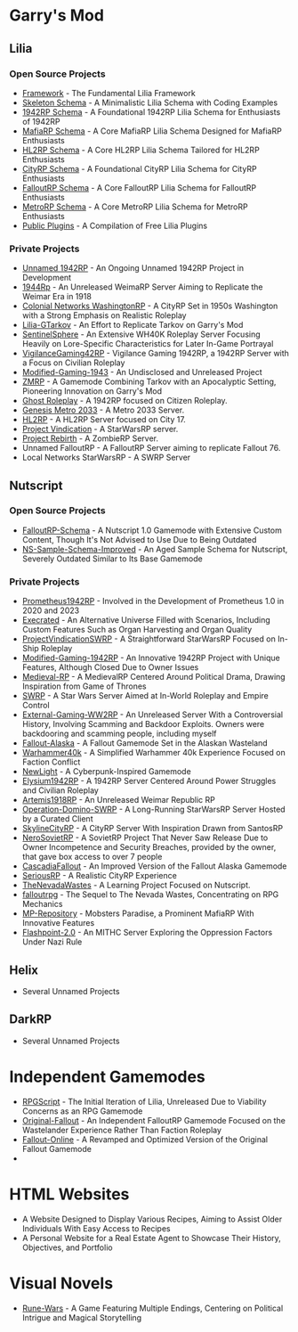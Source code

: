 # Garry's Mod

## Lilia
### Open Source Projects
- [Framework](https://github.com/bleonheart/Lilia) - The Fundamental Lilia Framework
- [Skeleton Schema](https://github.com/bleonheart/Lilia-Skeleton) - A Minimalistic Lilia Schema with Coding Examples
- [1942RP Schema](https://github.com/bleonheart/Lilia-1942RP) - A Foundational 1942RP Lilia Schema for Enthusiasts of 1942RP
- [MafiaRP Schema](https://github.com/bleonheart/Lilia-MafiaRP)  - A Core MafiaRP Lilia Schema Designed for MafiaRP Enthusiasts
- [HL2RP Schema](https://github.com/bleonheart/Lilia-HL2RP)  - A Core HL2RP Lilia Schema Tailored for HL2RP Enthusiasts
- [CityRP Schema](https://github.com/bleonheart/Lilia-CityRP)  - A Foundational CityRP Lilia Schema for CityRP Enthusiasts
- [FalloutRP Schema](https://github.com/bleonheart/Lilia-FalloutRP)  - A Core FalloutRP Lilia Schema for FalloutRP Enthusiasts  
- [MetroRP Schema](https://github.com/bleonheart/Lilia-MetroRP)  - A Core MetroRP Lilia Schema for MetroRP Enthusiasts 
- [Public Plugins](https://github.com/bleonheart/Lilia-Plugins)  - A Compilation of Free Lilia Plugins

### Private Projects
- [Unnamed 1942RP](https://github.com/bleonheart/1942RP) - An Ongoing Unnamed 1942RP Project in Development
- [1944Rp](https://github.com/bleonheart/1944Rp) - An Unreleased WeimaRP Server Aiming to Replicate the Weimar Era in 1918
- [Colonial Networks WashingtonRP](https://github.com/bleonheart/Colonial-Networks---Washington) - A CityRP Set in 1950s Washington with a Strong Emphasis on Realistic Roleplay
- [Lilia-GTarkov](https://github.com/bleonheart/Lilia-GTarkov) - An Effort to Replicate Tarkov on Garry's Mod
- [SentinelSphere](https://github.com/bleonheart/SentinelSphere) - An Extensive WH40K Roleplay Server Focusing Heavily on Lore-Specific Characteristics for Later In-Game Portrayal
- [VigilanceGaming42RP](https://github.com/bleonheart/VigilanceGaming42RP) - Vigilance Gaming 1942RP, a 1942RP Server with a Focus on Civilian Roleplay 
- [Modified-Gaming-1943](https://github.com/bleonheart/Modified-Gaming-1943) - An Undisclosed and Unreleased Project
- [ZMRP](https://github.com/bleonheart/ZMRP) - A Gamemode Combining Tarkov with an Apocalyptic Setting, Pioneering Innovation on Garry's Mod
- [Ghost Roleplay](https://github.com/bleonheart/Kaiser-Networks) - A 1942RP focused on Citizen Roleplay.
- [Genesis Metro 2033](https://github.com/Fokweekwee/Genesis-MetroRP) - A Metro 2033 Server.
- [HL2RP](https://github.com/bleonheart/Genesis-MetroRP) - A HL2RP Server focused on City 17.
- [Project Vindication](https://github.com/bleonheart/ProjectVindicationSWRP) - A StarWarsRP server.
- [Project Rebirth](https://github.com/bleonheart/Project-Rebirth) - A ZombieRP Server.
- Unnamed FalloutRP - A FalloutRP Server aiming to replicate Fallout 76.
- Local Networks StarWarsRP - A SWRP Server
## Nutscript
### Open Source Projects
- [FalloutRP-Schema](https://github.com/bleonheart/FalloutRP-Schema) - A Nutscript 1.0 Gamemode with Extensive Custom Content, Though It's Not Advised to Use Due to Being Outdated
- [NS-Sample-Schema-Improved](https://github.com/bleonheart/NS-Sample-Schema-Improved) - An Aged Sample Schema for Nutscript, Severely Outdated Similar to Its Base Gamemode

### Private Projects
- [Prometheus1942RP](https://github.com/bleonheart/Schemas/tree/main/Prometheus1942RP) - Involved in the Development of Prometheus 1.0 in 2020 and 2023
- [Execrated](https://github.com/bleonheart/Execrated) - An Alternative Universe Filled with Scenarios, Including Custom Features Such as Organ Harvesting and Organ Quality
- [ProjectVindicationSWRP](https://github.com/bleonheart/ProjectVindicationSWRP) - A Straightforward StarWarsRP Focused on In-Ship Roleplay
- [Modified-Gaming-1942RP](https://github.com/bleonheart/Modified-Gaming-1942RP) - An Innovative 1942RP Project with Unique Features, Although Closed Due to Owner Issues
- [Medieval-RP](https://github.com/bleonheart/Medieval-RP/tree/main) - A MedievalRP Centered Around Political Drama, Drawing Inspiration from Game of Thrones
- [SWRP](https://github.com/bleonheart/SWRP) - A Star Wars Server Aimed at In-World Roleplay and Empire Control
- [External-Gaming-WW2RP](https://github.com/bleonheart/External-Gaming-WW2RP) - An Unreleased Server With a Controversial History, Involving Scamming and Backdoor Exploits. Owners were backdooring and scamming people, including myself
- [Fallout-Alaska](https://github.com/bleonheart/Fallout-Alaska) - A Fallout Gamemode Set in the Alaskan Wasteland
- [Warhammer40k](https://github.com/bleonheart/Warhammer40k) - A Simplified Warhammer 40k Experience Focused on Faction Conflict
- [NewLight](https://github.com/bleonheart/NewLight/) - A Cyberpunk-Inspired Gamemode
- [Elysium1942RP](https://github.com/bleonheart/Elysium1942RP) - A 1942RP Server Centered Around Power Struggles and Civilian Roleplay
- [Artemis1918RP](https://github.com/bleonheart/Artemis1918RP) - An Unreleased Weimar Republic RP
- [Operation-Domino-SWRP](https://github.com/bleonheart/Operation-Domino-SWRP) - A Long-Running StarWarsRP Server Hosted by a Curated Client
- [SkylineCityRP](https://github.com/bleonheart/SkylineCityRP)  - A CityRP Server With Inspiration Drawn from SantosRP
- [NeroSovietRP](https://github.com/bleonheart/NeroSovietRP) - A SovietRP Project That Never Saw Release Due to Owner Incompetence and Security Breaches, provided by the owner, that gave box access to over 7 people
- [CascadiaFallout](https://github.com/bleonheart/CascadiaFallout) - An Improved Version of the Fallout Alaska Gamemode
- [SeriousRP](https://github.com/bleonheart/SeriousRP) - A Realistic CityRP Experience
- [TheNevadaWastes](https://github.com/bleonheart/Schemas/tree/main/TheNevadaWastes) - A Learning Project Focused on Nutscript.
- [falloutrpg](https://github.com/bleonheart/Schemas/tree/main/falloutrpg) - The Sequel to The Nevada Wastes, Concentrating on RPG Mechanics
- [MP-Repository](https://github.com/bleonheart/MP-Repository) - Mobsters Paradise, a Prominent MafiaRP With Innovative Features
- [Flashpoint-2.0](https://github.com/bleonheart/Flashpoint-2.0) - An MITHC Server Exploring the Oppression Factors Under Nazi Rule
## Helix
- Several Unnamed Projects
## DarkRP
- Several Unnamed Projects
# Independent Gamemodes
- [RPGScript](https://github.com/bleonheart/RPGScript) - The Initial Iteration of Lilia, Unreleased Due to Viability Concerns as an RPG Gamemode
- [Original-Fallout](https://github.com/bleonheart/Original-Fallout) - An Independent FalloutRP Gamemode Focused on the Wastelander Experience Rather Than Faction Roleplay
- [Fallout-Online](https://github.com/bleonheart/Fallout-Online) - A Revamped and Optimized Version of the Original Fallout Gamemode
- 

# HTML Websites
- A Website Designed to Display Various Recipes, Aiming to Assist Older Individuals With Easy Access to Recipes
- A Personal Website for a Real Estate Agent to Showcase Their History, Objectives, and Portfolio

# Visual Novels
- [Rune-Wars](https://github.com/bleonheart/Rune-Wars) - A Game Featuring Multiple Endings, Centering on Political Intrigue and Magical Storytelling

